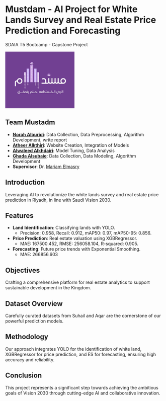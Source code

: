 # Mustdam - AI Project for White Lands Survey and Real Estate Price Prediction and Forecasting
SDAIA T5 Bootcamp - Capstone Project

<img src="Mustdam.jpeg" alt="Logo" width="220" height="180">

## Team Mustadm
- **[Norah Alburidi](https://www.linkedin.com/in/nora-alburidi)**: Data Collection, Data Preprocessing, Algorithm Development, write report
- **[Atheer Alkthiri](https://www.linkedin.com/in/atheer-alkthiri-b9294a278)**: Website Creation, Integration of Models 
- **[Alwaleed Alkhdairi](https://www.linkedin.com/in/alwaleed-alkhdairi-774bb9214)**: Model Tuning, Data Analysis
- **[Ghada Alsubaie](https://linkedin.com/in/ghadahalsubaie/)**: Data Collection, Data Modeling, Algorithm Development
- **Supervisor**: Dr. [Mariam Elmasry](https://www.linkedin.com/in/mariam-elmasry-/)

## Introduction
Leveraging AI to revolutionize the white lands survey and real estate price prediction in Riyadh, in line with Saudi Vision 2030.

## Features
- **Land Identification**: Classifying lands with YOLO.
  - Precision: 0.958, Recall: 0.912, mAP50: 0.97, mAP50-95: 0.856.
- **Price Prediction**: Real estate valuation using XGBRegressor.
  - MAE: 167500.452, RMSE: 256058.104, R-squared: 0.905.
- **Forecasting**: Future price trends with Exponential Smoothing.
  - MAE: 266856.603
## Objectives
Crafting a comprehensive platform for real estate analytics to support sustainable development in the Kingdom.

## Dataset Overview
Carefully curated datasets from Suhail and Aqar are the cornerstone of our powerful prediction models.

## Methodology
Our approach integrates YOLO for the identification of white land, XGBRegressor for price prediction, and ES for forecasting, ensuring high accuracy and reliability.

## Conclusion
This project represents a significant step towards achieving the ambitious goals of Vision 2030 through cutting-edge AI and collaborative innovation.
